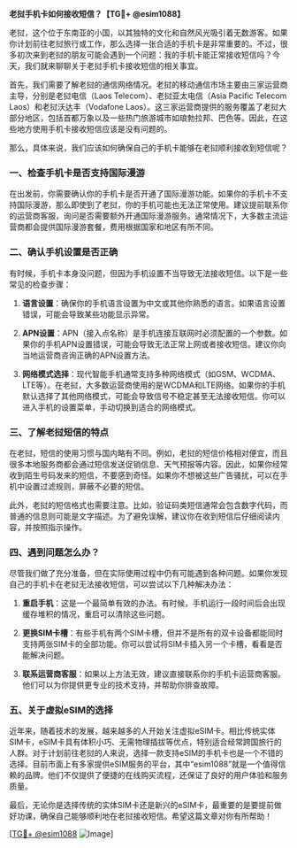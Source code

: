 **老挝手机卡如何接收短信？【TG💪+ @esim1088】**

老挝，这个位于东南亚的小国，以其独特的文化和自然风光吸引着无数游客。如果你计划前往老挝旅行或工作，那么选择一张合适的手机卡是非常重要的。不过，很多初次来到老挝的朋友可能会遇到一个问题：我的手机卡能正常接收短信吗？今天，我们就来聊聊关于老挝手机卡接收短信的相关事宜。

首先，我们需要了解老挝的通信网络情况。老挝的移动通信市场主要由三家运营商主导，分别是老挝电信（Laos Telecom）、老挝亚太电信（Asia Pacific Telecom Laos）和老挝沃达丰（Vodafone Laos）。这三家运营商提供的服务覆盖了老挝大部分地区，包括首都万象以及一些热门旅游城市如琅勃拉邦、巴色等。因此，在这些地方使用手机卡接收短信应该是没有问题的。

那么，具体来说，我们应该如何确保自己的手机卡能够在老挝顺利接收到短信呢？

### 一、检查手机卡是否支持国际漫游

在出发前，你需要确认你的手机卡是否开通了国际漫游功能。如果你的手机卡不支持国际漫游，那么即使到了老挝，你的手机可能也无法正常使用。建议提前联系你的运营商客服，询问是否需要额外开通国际漫游服务。通常情况下，大多数主流运营商都会提供国际漫游套餐，费用根据国家和地区有所不同。

### 二、确认手机设置是否正确

有时候，手机卡本身没问题，但因为手机设置不当导致无法接收短信。以下是一些常见的检查步骤：

1. **语言设置**：确保你的手机语言设置为中文或其他你熟悉的语言。如果语言设置错误，可能会导致某些功能显示异常。
   
2. **APN设置**：APN（接入点名称）是手机连接互联网时必须配置的一个参数。如果你的手机APN设置错误，可能会导致无法正常上网或者接收短信。建议你向当地运营商咨询正确的APN设置方法。

3. **网络模式选择**：现代智能手机通常支持多种网络模式（如GSM、WCDMA、LTE等）。在老挝，大多数运营商使用的是WCDMA和LTE网络。如果你的手机默认选择了其他网络模式，可能会导致信号不稳定甚至无法接收短信。你可以进入手机的设置菜单，手动切换到适合的网络模式。

### 三、了解老挝短信的特点

在老挝，短信的使用习惯与国内略有不同。例如，老挝的短信价格相对便宜，而且很多本地服务商都会通过短信发送促销信息、天气预报等内容。因此，如果你经常收到陌生号码发来的短信，不要感到奇怪。如果你不想被这些广告骚扰，可以在手机中设置过滤规则，屏蔽不必要的短信。

此外，老挝的短信格式也需要注意。比如，验证码类短信通常会包含数字代码，而普通的信息则可能是文字描述。为了避免误解，建议你在收到短信后仔细阅读内容，并按照指示操作。

### 四、遇到问题怎么办？

尽管我们做了充分准备，但在实际使用过程中仍有可能遇到各种问题。如果你发现自己的手机卡在老挝无法接收短信，可以尝试以下几种解决办法：

1. **重启手机**：这是一个最简单有效的办法。有时候，手机运行一段时间后会出现缓存堆积的情况，重启可以清除这些问题。

2. **更换SIM卡槽**：有些手机有两个SIM卡槽，但并不是所有的双卡设备都能同时支持两张SIM卡的全部功能。你可以尝试将SIM卡插入另一个卡槽，看看是否能解决问题。

3. **联系运营商客服**：如果以上方法无效，建议直接联系你的手机卡运营商客服。他们可以为你提供更专业的技术支持，并帮助你排查故障。

### 五、关于虚拟eSIM的选择

近年来，随着技术的发展，越来越多的人开始关注虚拟eSIM卡。相比传统实体SIM卡，eSIM卡具有体积小巧、无需物理插拔等优点，特别适合经常跨国旅行的人群。对于计划前往老挝的人来说，选择一款支持eSIM的手机卡也是一个不错的选择。目前市面上有多家提供eSIM服务的平台，其中“esim1088”就是一个值得信赖的品牌。他们不仅提供了便捷的在线购买流程，还保证了良好的用户体验和服务质量。

最后，无论你是选择传统的实体SIM卡还是新兴的eSIM卡，最重要的是要提前做好功课，确保自己能够顺利地在老挝接收短信。希望这篇文章对你有所帮助！

[[TG💪+ @esim1088](https://t.me/s/esim1088) ![Image](https://i.postimg.cc/4NQfJmqS/Snipaste-2025-05-13-00-14-12.png)]